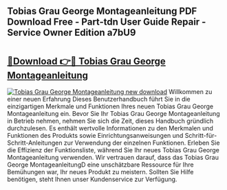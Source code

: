 ## Tobias Grau George Montageanleitung PDF Download Free - Part-tdn User Guide Repair - Service Owner Edition a7bU9

# <h2><a href="http://df7w86r.blite.top/?on=Tobias+Grau+George+Montageanleitung">🔗Download 👉🔴 Tobias Grau George Montageanleitung</a></h2>

[![Tobias Grau George Montageanleitung new download](https://i.imgur.com/lujVjoI.png)](http://df7w86r.blite.top/?on=Tobias+Grau+George+Montageanleitung)
Willkommen zu einer neuen Erfahrung Dieses Benutzerhandbuch führt Sie in die einzigartigen Merkmale und Funktionen Ihres neuen Tobias Grau George Montageanleitung ein. Bevor Sie Ihr Tobias Grau George Montageanleitung in Betrieb nehmen, nehmen Sie sich die Zeit, dieses Handbuch gründlich durchzulesen. Es enthält wertvolle Informationen zu den Merkmalen und Funktionen des Produkts sowie Einrichtungsanweisungen und Schritt-für-Schritt-Anleitungen zur Verwendung der einzelnen Funktionen. Erleben Sie die Effizienz der Funktionsliste, während Sie Ihr neues Tobias Grau George Montageanleitung verwenden. Wir vertrauen darauf, dass das Tobias Grau George MontageanleitungD eine unschätzbare Ressource für Ihre Bemühungen war, Ihr neues Produkt zu meistern. Sollten Sie Hilfe benötigen, steht Ihnen unser Kundenservice zur Verfügung.

